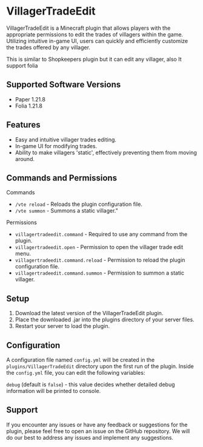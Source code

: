 # VillagerTradeEdit

VillagerTradeEdit is a Minecraft plugin that allows players with the appropriate permissions to edit the trades of villagers within the game. Utilizing intuitive in-game UI, users can quickly and efficiently customize the trades offered by any villager.

This is similar to Shopkeepers plugin but it can edit any villager, also It support folia

## Supported Software Versions
- Paper 1.21.8
- Folia 1.21.8

## Features

- Easy and intuitive villager trades editing.
- In-game UI for modifying trades.
- Ability to make villagers 'static', effectively preventing them from moving around.

## Commands and Permissions

Commands

- `/vte reload` - Reloads the plugin configuration file.
- `/vte summon` - Summons a static villager."

Permissions

- `villagertradeedit.command` - Required to use any command from the plugin.
- `villagertradeedit.open` - Permission to open the villager trade edit menu.
- `villagertradeedit.command.reload` - Permission to reload the plugin configuration file.
- `villagertradeedit.command.summon` - Permission to summon a static villager.

## Setup

1. Download the latest version of the VillagerTradeEdit plugin.
2. Place the downloaded .jar into the plugins directory of your server files.
3. Restart your server to load the plugin.

## Configuration

A configuration file named `config.yml` will be created in the `plugins/VillagerTradeEdit` directory upon the first run of the plugin. Inside the `config.yml` file, you can edit the following variables:

`debug` (default is `false`) - this value decides whether detailed debug information will be printed to console.

## Support

If you encounter any issues or have any feedback or suggestions for the plugin, please feel free to open an issue on the GitHub repository. We will do our best to address any issues and implement any suggestions.

